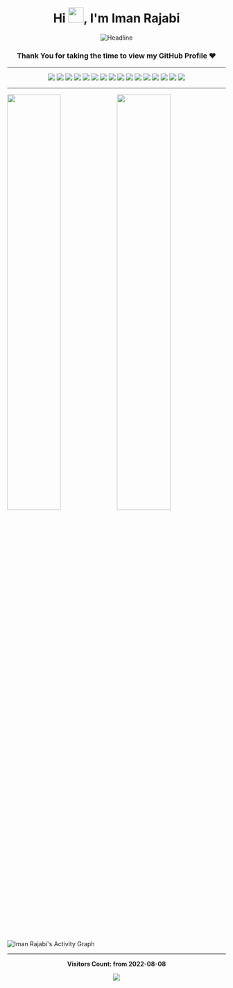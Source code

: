<h1 align="center">
    <b>Hi <img src="https://media.giphy.com/media/hvRJCLFzcasrR4ia7z/giphy.gif" width="35">, I'm Iman Rajabi</b>
</h1>

<div align=center>
    <img src="https://readme-typing-svg.herokuapp.com?color=d1a01f&size=32&center=true&vCenter=true&width=600&height=50&lines=Full-Stack+Developer;Problem+Solver;Open-Source+Enthusiast" alt="Headline" />
</div>


<div align="center"> 

### Thank You for taking the time to view my GitHub Profile :heart:

</div>

-----

<div align="center">
    <img src="https://img.shields.io/badge/-HTML-c58545?style=for-the-badge&logo=html5&logoColor=c58545&labelColor=282828">
    <img src="https://img.shields.io/badge/-CSS-d1a01f?style=for-the-badge&logo=css3&logoColor=d1a01f&labelColor=282828">
    <img src="https://img.shields.io/badge/-Tailwindcss-07b6d5?style=for-the-badge&logo=tailwindcss&logoColor=07b6d5&labelColor=282828">
    <img src="https://img.shields.io/badge/-PHP-7377ad?style=for-the-badge&logo=PHP&logoColor=7377ad&labelColor=282828">
    <img src="https://img.shields.io/badge/-Laravel-f9322c?style=for-the-badge&logo=Laravel&logoColor=f9322c&labelColor=282828">
    <img src="https://img.shields.io/badge/-LUMEN-f4645f?style=for-the-badge&logo=lumen&logoColor=f4645f&labelColor=282828">
    <img src="https://img.shields.io/badge/-MySQL-3e6e93?style=for-the-badge&logo=MySQL&logoColor=3e6e93&labelColor=282828">
    <img src="https://img.shields.io/badge/-Linux-98b982?style=for-the-badge&logo=Linux&logoColor=98b982&labelColor=282828">
    <img src="https://img.shields.io/badge/-Docker-2496ed?style=for-the-badge&logo=Docker&logoColor=2496ed&labelColor=282828">
    <img src="https://img.shields.io/badge/-Redis-a51809?style=for-the-badge&logo=Redis&logoColor=a51809&labelColor=282828">
    <img src="https://img.shields.io/badge/-RabbitMQ-ff6600?style=for-the-badge&logo=RabbitMQ&logoColor=ff6600&labelColor=282828">
    <img src="https://img.shields.io/badge/-MongoDB-449a45?style=for-the-badge&logo=MongoDB&logoColor=449a45&labelColor=282828">
    <img src="https://img.shields.io/badge/-PostgreSQL-31648c?style=for-the-badge&logo=PostgreSQL&logoColor=31648c&labelColor=282828">
    <img src="https://img.shields.io/badge/-Git-f05033?style=for-the-badge&logo=Git&logoColor=f05033&labelColor=282828">
    <img src="https://img.shields.io/badge/-JAVASCRIPT-fdd734?style=for-the-badge&logo=JavaScript&logoColor=fdd734&labelColor=282828">
    <img src="https://img.shields.io/badge/-Trello-0065ff?style=for-the-badge&logo=Trello&logoColor=0065ff&labelColor=282828">
</div>


------

<p>
    <img width="49.5%" src="https://github-readme-stats.vercel.app/api?username=ImanRJB&show_icons=true&theme=gruvbox&hide_border=true" />
    <img width="49.5%" src="https://github-readme-streak-stats.herokuapp.com/?user=ImanRJB&theme=gruvbox&hide_border=true" />
</p>

![Iman Rajabi's Activity Graph](https://activity-graph.herokuapp.com/graph?username=ImanRJB&custom_title=Vahid%20Ashourzadeh's%20Contribution%20Graph&theme=gruvbox&bg_color=282828&hide_border=true&line=d1a01f&point=c58545)

------

<div align="center">

<b>Visitors Count: from 2022-08-08</b>

<p align="center">
    <img align="center" src="https://profile-counter.glitch.me/{ImanRJB}/count.svg" />
</p>

</div>
